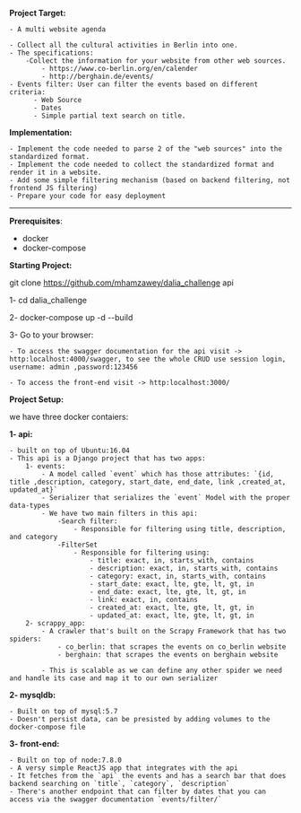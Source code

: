 **Project Target:**

    - A multi website agenda

    - Collect all the cultural activities in Berlin into one.
    - The specifications:
        -Collect the information for your website from other web sources.
            - https://www.co-berlin.org/en/calender
            - http://berghain.de/events/
    - Events filter: User can filter the events based on different criteria:
          - Web Source
          - Dates
          - Simple partial text search on title.

**Implementation:**

    - Implement the code needed to parse 2 of the "web sources" into the standardized format.
    - Implement the code needed to collect the standardized format and render it in a website.
    - Add some simple filtering mechanism (based on backend filtering, not frontend JS filtering)
    - Prepare your code for easy deployment



------------------------------------------------------------------------------------------------------------------------------

**Prerequisites**:

- docker
- docker-compose

**Starting Project:**

git clone  https://github.com/mhamzawey/dalia_challenge api

1- cd dalia_challenge

2- docker-compose up -d --build

3- Go to your browser:

    - To access the swagger documentation for the api visit -> http:localhost:4000/swagger, to see the whole CRUD use session login, username: admin ,password:123456

    - To access the front-end visit -> http:localhost:3000/

**Project Setup:**

we have three docker contaiers:

**1- api:**

    - built on top of Ubuntu:16.04
    - This api is a Django project that has two apps:
        1- events:
            - A model called `event` which has those attributes: `{id, title ,description, category, start_date, end_date, link ,created_at, updated_at}`
            - Serializer that serializes the `event` Model with the proper data-types
            - We have two main filters in this api:
                -Search filter:
                    - Responsible for filtering using title, description, and category
                -FilterSet
                    - Responsible for filtering using:
                        - title: exact, in, starts_with, contains
                        - description: exact, in, starts_with, contains
                        - category: exact, in, starts_with, contains
                        - start_date: exact, lte, gte, lt, gt, in
                        - end_date: exact, lte, gte, lt, gt, in
                        - link: exact, in, contains
                        - created_at: exact, lte, gte, lt, gt, in
                        - updated_at: exact, lte, gte, lt, gt, in
        2- scrappy_app:
            - A crawler that's built on the Scrapy Framework that has two spiders:
                - co_berlin: that scrapes the events on co_berlin website
                - berghain: that scrapes the events on berghain website

            - This is scalable as we can define any other spider we need and handle its case and map it to our own serializer
**2- mysqldb:**

    - Built on top of mysql:5.7
    - Doesn't persist data, can be presisted by adding volumes to the docker-compose file

**3- front-end:**

    - Built on top of node:7.8.0
    - A versy simple ReactJS app that integrates with the api
    - It fetches from the `api` the events and has a search bar that does backend searching on `title`, `category`, `description`
    - There's another endpoint that can filter by dates that you can access via the swagger documentation `events/filter/`
